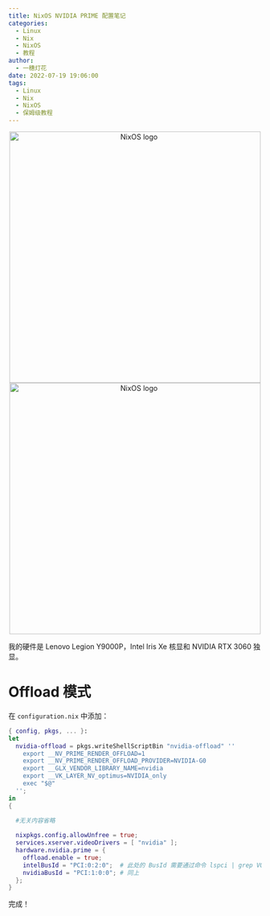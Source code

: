 ```yaml
---
title: NixOS NVIDIA PRIME 配置笔记
categories: 
  - Linux
  - Nix
  - NixOS
  - 教程
author:
  - 一穗灯花 
date: 2022-07-19 19:06:00
tags:
  - Linux
  - Nix
  - NixOS
  - 保姆级教程
---
```


<p align="center">
  <a href="https://nixos.org#gh-light-mode-only">
    <img src="https://raw.githubusercontent.com/NixOS/nixos-homepage/master/logo/nixos-hires.png" width="500px" alt="NixOS logo"/>
  </a>
  <a href="https://nixos.org#gh-dark-mode-only">
    <img src="https://raw.githubusercontent.com/NixOS/nixos-artwork/master/logo/nixos-white.png" width="500px" alt="NixOS logo"/>
  </a>
</p>

我的硬件是 Lenovo Legion Y9000P，Intel Iris Xe 核显和 NVIDIA RTX 3060 独显。
# Offload 模式

在 `configuration.nix` 中添加：

```nix
{ config, pkgs, ... }:
let
  nvidia-offload = pkgs.writeShellScriptBin "nvidia-offload" ''
    export __NV_PRIME_RENDER_OFFLOAD=1
    export __NV_PRIME_RENDER_OFFLOAD_PROVIDER=NVIDIA-G0
    export __GLX_VENDOR_LIBRARY_NAME=nvidia
    export __VK_LAYER_NV_optimus=NVIDIA_only
    exec "$@"
  '';
in
{

  #无关内容省略
  
  nixpkgs.config.allowUnfree = true;
  services.xserver.videoDrivers = [ "nvidia" ];
  hardware.nvidia.prime = {
    offload.enable = true;
    intelBusId = "PCI:0:2:0";  # 此处的 BusId 需要通过命令 lspci | grep VGA 来查看
    nvidiaBusId = "PCI:1:0:0"; # 同上
  };
}
```
完成！